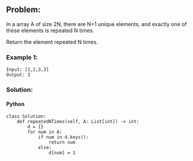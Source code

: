 ## Problem:

In a array A of size 2N, there are N+1 unique elements, and exactly one of these elements is repeated N times.

Return the element repeated N times.

### Example 1:

```
Input: [1,2,3,3]
Output: 3
```

### Solution:

#### Python

```
class Solution:
    def repeatedNTimes(self, A: List[int]) -> int:
        d = {}
        for num in A:
            if num in d.keys():
                return num
            else:
                d[num] = 1

```
